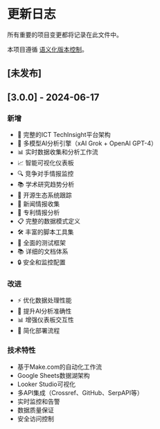 # 更新日志

所有重要的项目变更都将记录在此文件中。

本项目遵循 [语义化版本控制](https://semver.org/lang/zh-CN/)。

## [未发布]

## [3.0.0] - 2024-06-17

### 新增
- 🚀 完整的ICT TechInsight平台架构
- 🤖 多模型AI分析引擎（xAI Grok + OpenAI GPT-4）
- 📊 实时数据收集和分析工作流
- 📈 智能可视化仪表板
- 🔍 竞争对手情报监控
- 📚 学术研究趋势分析
- 🌟 开源生态系统跟踪
- 📰 新闻情报收集
- 🔬 专利情报分析
- 📋 完整的数据模式定义
- 🛠️ 丰富的脚本工具集
- 🧪 全面的测试框架
- 📚 详细的文档体系
- 🔒 安全和监控配置

### 改进
- ⚡ 优化数据处理性能
- 🎯 提升AI分析准确性
- 📊 增强仪表板交互性
- 🔧 简化部署流程

### 技术特性
- 基于Make.com的自动化工作流
- Google Sheets数据湖架构
- Looker Studio可视化
- 多API集成（Crossref、GitHub、SerpAPI等）
- 实时监控和告警
- 数据质量保证
- 安全访问控制
